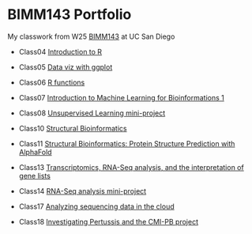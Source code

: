 # BIMM143 Portfolio

My classwork from W25 [BIMM143](https://github.com/kangssion/bimm143_github) at UC San Diego

- Class04 [Introduction to R](https://htmlpreview.github.io/?https://raw.githubusercontent.com/kangssion/bimm143_github/refs/heads/main/class04/class04.html)

- Class05 [Data viz with ggplot](https://htmlpreview.github.io/?https://raw.githubusercontent.com/kangssion/bimm143_github/refs/heads/main/class05/class05.html)

- Class06 [R functions](https://htmlpreview.github.io/?https://raw.githubusercontent.com/kangssion/bimm143_github/refs/heads/main/class06/class06.html)

- Class07 [Introduction to Machine Learning for Bioinformations 1](https://htmlpreview.github.io/?https://raw.githubusercontent.com/kangssion/bimm143_github/refs/heads/main/class07/class07.html)

- Class08 [Unsupervised Learning mini-project](https://htmlpreview.github.io/?https://raw.githubusercontent.com/kangssion/bimm143_github/refs/heads/main/class08/class08.html)

- Class10 [Structural Bioinformatics](https://htmlpreview.github.io/?https://raw.githubusercontent.com/kangssion/bimm143_github/refs/heads/main/class10/class10.html)

- Class11 [Structural Bioinformatics: Protein Structure Prediction with AlphaFold](https://htmlpreview.github.io/?https://raw.githubusercontent.com/kangssion/bimm143_github/refs/heads/main/class11/class11.html)

- Class13 [Transcriptomics, RNA-Seq analysis, and the interpretation of gene lists](https://htmlpreview.github.io/?https://raw.githubusercontent.com/kangssion/bimm143_github/refs/heads/main/class13/class13.html)

- Class14 [RNA-Seq analysis mini-project](https://htmlpreview.github.io/?https://raw.githubusercontent.com/kangssion/bimm143_github/refs/heads/main/class14/class14.html)

- Class17 [Analyzing sequencing data in the cloud](https://htmlpreview.github.io/?https://raw.githubusercontent.com/kangssion/bimm143_github/refs/heads/main/class17/Untitled.html)

- Class18 [Investigating Pertussis and the CMI-PB project](https://htmlpreview.github.io/?https://raw.githubusercontent.com/kangssion/bimm143_github/refs/heads/main/class18/class18.html)
